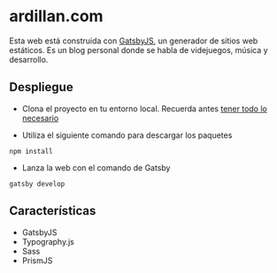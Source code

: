 # ardillan.com

Esta web está construida con [GatsbyJS](http://gatsbyjs.org), un generador de sitios web estáticos. Es un blog personal donde se habla de videjuegos, música y desarrollo.

## Despliegue

- Clona el proyecto en tu entorno local. Recuerda antes [tener todo lo necesario](https://www.gatsbyjs.org/tutorial/part-zero/)

- Utiliza el siguiente comando para descargar los paquetes

```
npm install
```

- Lanza la web con el comando de Gatsby

```
gatsby develop
```

## Características

- GatsbyJS
- Typography.js
- Sass
- PrismJS
